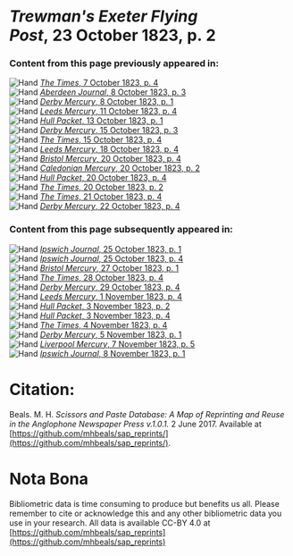 # *Trewman's Exeter Flying Post*, 23 October 1823, p. 2  
  
### Content from this page previously appeared in:  
![Hand](http://scissorsandpaste.net/wp-content/uploads/2017/06/smallhandpointer.png) [*The Times*, 7 October 1823, p. 4](https://mhbeals.github.io/sap_html/The-Times/The-Times-7-October-1823-p-4)  
![Hand](http://scissorsandpaste.net/wp-content/uploads/2017/06/smallhandpointer.png) [*Aberdeen Journal*, 8 October 1823, p. 3](https://mhbeals.github.io/sap_html/Aberdeen-Journal/Aberdeen-Journal-8-October-1823-p-3)  
![Hand](http://scissorsandpaste.net/wp-content/uploads/2017/06/smallhandpointer.png) [*Derby Mercury*, 8 October 1823, p. 1](https://mhbeals.github.io/sap_html/Derby-Mercury/Derby-Mercury-8-October-1823-p-1)  
![Hand](http://scissorsandpaste.net/wp-content/uploads/2017/06/smallhandpointer.png) [*Leeds Mercury*, 11 October 1823, p. 4](https://mhbeals.github.io/sap_html/Leeds-Mercury/Leeds-Mercury-11-October-1823-p-4)  
![Hand](http://scissorsandpaste.net/wp-content/uploads/2017/06/smallhandpointer.png) [*Hull Packet*, 13 October 1823, p. 1](https://mhbeals.github.io/sap_html/Hull-Packet/Hull-Packet-13-October-1823-p-1)  
![Hand](http://scissorsandpaste.net/wp-content/uploads/2017/06/smallhandpointer.png) [*Derby Mercury*, 15 October 1823, p. 3](https://mhbeals.github.io/sap_html/Derby-Mercury/Derby-Mercury-15-October-1823-p-3)  
![Hand](http://scissorsandpaste.net/wp-content/uploads/2017/06/smallhandpointer.png) [*The Times*, 15 October 1823, p. 4](https://mhbeals.github.io/sap_html/The-Times/The-Times-15-October-1823-p-4)  
![Hand](http://scissorsandpaste.net/wp-content/uploads/2017/06/smallhandpointer.png) [*Leeds Mercury*, 18 October 1823, p. 4](https://mhbeals.github.io/sap_html/Leeds-Mercury/Leeds-Mercury-18-October-1823-p-4)  
![Hand](http://scissorsandpaste.net/wp-content/uploads/2017/06/smallhandpointer.png) [*Bristol Mercury*, 20 October 1823, p. 4](https://mhbeals.github.io/sap_html/Bristol-Mercury/Bristol-Mercury-20-October-1823-p-4)  
![Hand](http://scissorsandpaste.net/wp-content/uploads/2017/06/smallhandpointer.png) [*Caledonian Mercury*, 20 October 1823, p. 2](https://mhbeals.github.io/sap_html/Caledonian-Mercury/Caledonian-Mercury-20-October-1823-p-2)  
![Hand](http://scissorsandpaste.net/wp-content/uploads/2017/06/smallhandpointer.png) [*Hull Packet*, 20 October 1823, p. 4](https://mhbeals.github.io/sap_html/Hull-Packet/Hull-Packet-20-October-1823-p-4)  
![Hand](http://scissorsandpaste.net/wp-content/uploads/2017/06/smallhandpointer.png) [*The Times*, 20 October 1823, p. 2](https://mhbeals.github.io/sap_html/The-Times/The-Times-20-October-1823-p-2)  
![Hand](http://scissorsandpaste.net/wp-content/uploads/2017/06/smallhandpointer.png) [*The Times*, 21 October 1823, p. 4](https://mhbeals.github.io/sap_html/The-Times/The-Times-21-October-1823-p-4)  
![Hand](http://scissorsandpaste.net/wp-content/uploads/2017/06/smallhandpointer.png) [*Derby Mercury*, 22 October 1823, p. 4](https://mhbeals.github.io/sap_html/Derby-Mercury/Derby-Mercury-22-October-1823-p-4)  
  
### Content from this page subsequently appeared in:  
![Hand](http://scissorsandpaste.net/wp-content/uploads/2017/06/smallhandpointer.png) [*Ipswich Journal*, 25 October 1823, p. 1](https://mhbeals.github.io/sap_html/Ipswich-Journal/Ipswich-Journal-25-October-1823-p-1)  
![Hand](http://scissorsandpaste.net/wp-content/uploads/2017/06/smallhandpointer.png) [*Ipswich Journal*, 25 October 1823, p. 4](https://mhbeals.github.io/sap_html/Ipswich-Journal/Ipswich-Journal-25-October-1823-p-4)  
![Hand](http://scissorsandpaste.net/wp-content/uploads/2017/06/smallhandpointer.png) [*Bristol Mercury*, 27 October 1823, p. 1](https://mhbeals.github.io/sap_html/Bristol-Mercury/Bristol-Mercury-27-October-1823-p-1)  
![Hand](http://scissorsandpaste.net/wp-content/uploads/2017/06/smallhandpointer.png) [*The Times*, 28 October 1823, p. 4](https://mhbeals.github.io/sap_html/The-Times/The-Times-28-October-1823-p-4)  
![Hand](http://scissorsandpaste.net/wp-content/uploads/2017/06/smallhandpointer.png) [*Derby Mercury*, 29 October 1823, p. 4](https://mhbeals.github.io/sap_html/Derby-Mercury/Derby-Mercury-29-October-1823-p-4)  
![Hand](http://scissorsandpaste.net/wp-content/uploads/2017/06/smallhandpointer.png) [*Leeds Mercury*, 1 November 1823, p. 4](https://mhbeals.github.io/sap_html/Leeds-Mercury/Leeds-Mercury-1-November-1823-p-4)  
![Hand](http://scissorsandpaste.net/wp-content/uploads/2017/06/smallhandpointer.png) [*Hull Packet*, 3 November 1823, p. 2](https://mhbeals.github.io/sap_html/Hull-Packet/Hull-Packet-3-November-1823-p-2)  
![Hand](http://scissorsandpaste.net/wp-content/uploads/2017/06/smallhandpointer.png) [*Hull Packet*, 3 November 1823, p. 4](https://mhbeals.github.io/sap_html/Hull-Packet/Hull-Packet-3-November-1823-p-4)  
![Hand](http://scissorsandpaste.net/wp-content/uploads/2017/06/smallhandpointer.png) [*The Times*, 4 November 1823, p. 4](https://mhbeals.github.io/sap_html/The-Times/The-Times-4-November-1823-p-4)  
![Hand](http://scissorsandpaste.net/wp-content/uploads/2017/06/smallhandpointer.png) [*Derby Mercury*, 5 November 1823, p. 1](https://mhbeals.github.io/sap_html/Derby-Mercury/Derby-Mercury-5-November-1823-p-1)  
![Hand](http://scissorsandpaste.net/wp-content/uploads/2017/06/smallhandpointer.png) [*Liverpool Mercury*, 7 November 1823, p. 5](https://mhbeals.github.io/sap_html/Liverpool-Mercury/Liverpool-Mercury-7-November-1823-p-5)  
![Hand](http://scissorsandpaste.net/wp-content/uploads/2017/06/smallhandpointer.png) [*Ipswich Journal*, 8 November 1823, p. 1](https://mhbeals.github.io/sap_html/Ipswich-Journal/Ipswich-Journal-8-November-1823-p-1)  


# Citation: 

Beals. M. H. *Scissors and Paste Database: A Map of Reprinting and Reuse in the Anglophone Newspaper Press v.1.0.1.* 2 June 2017. Available at [https://github.com/mhbeals/sap_reprints/](https://github.com/mhbeals/sap_reprints/). 

# Nota Bona

Bibliometric data is time consuming to produce but benefits us all. Please remember to cite or acknowledge this and any other bibliometric data you use in your research. All data is available CC-BY 4.0 at [https://github.com/mhbeals/sap_reprints](https://github.com/mhbeals/sap_reprints)